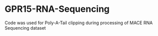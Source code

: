 # GPR15-RNA-Sequencing

Code was used for Poly-A-Tail clipping during processing of MACE RNA Sequencing dataset

